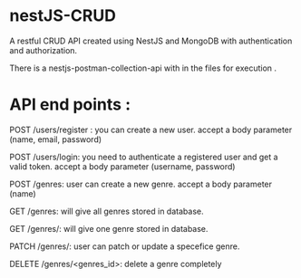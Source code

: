 # nestJS-CRUD

A restful CRUD API created using NestJS and MongoDB with authentication and authorization.

There is a nestjs-postman-collection-api with in the files for execution .

API end points :
==============

POST /users/register : you can create a new user. accept a body parameter (name, email, password)

POST /users/login: you need to authenticate a registered user and get a valid token. accept a body parameter (username, password)

POST /genres: user can create a new genre. accept a body parameter (name)

GET /genres: will give all genres stored in database.

GET /genres/<genreid>: will give one genre stored in database.
  
PATCH /genres/<genreid>: user can patch or update a specefice genre.  

DELETE /genres/<genres_id>: delete a genre completely

